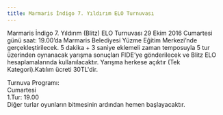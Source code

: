 ```yaml
---
title: Marmaris İndigo 7. Yıldırım ELO Turnuvası
---
```


Marmaris İndigo 7. Yıldırım (Blitz) ELO Turnuvası 29 Ekim 2016 Cumartesi günü saat: 19.00’da Marmaris Belediyesi Yüzme Eğitim Merkezi’nde gerçekleştirilecek. 5 dakika + 3 saniye eklemeli zaman temposuyla 5 tur üzerinden oynanacak yarışma sonuçları FIDE’ye gönderilecek ve Blitz ELO hesaplamalarında kullanılacaktır.
Yarışma herkese açıktır (Tek Kategori).Katılım ücreti 30TL'dir.  

Turnuva Programı:  
Cumartesi  
1.Tur: 19.00  
Diğer turlar oyunların bitmesinin ardından hemen başlayacaktır.  
